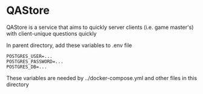 # QAStore

QAStore is a service that aims to quickly server clients (i.e. game master's) with client-unique questions quickly

In parent directory, add these variables to .env file
```
POSTGRES_USER=...
POSTGRES_PASSWORD=...
POSTGRES_DB=...
```
These variables are needed by ../docker-compose.yml and other files in this directory